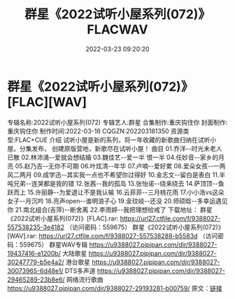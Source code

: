 ﻿---
title: 群星《2022试听小屋系列(072)》FLACWAV
date: 2022-03-23 09:20:20
categories: 新碟专辑、稀有等精品
tags: 华语中文
---
# 群星《2022试听小屋系列(072)》[FLAC][WAV]

专辑名称:2022试听小屋系列(072)
专辑艺人:群星
合集制作:重庆钩住你
封面制作:重庆钩住你
制作时间:2022-03-18
CQGZN:202203181350
资源类型:FLAC+CUE
介绍
试听小屋是新的系列，将一年收藏的新歌曲归纳在试听小屋。分集发布，
创建原版营地，新歌尽在试听小屋！
曲目
01.乔洋--时光未老人已散
02.林沛涌--爱就会想结婚
03.魏佳艺--爱一半 恨一半
04.任妙音--家乡的月亮
05.赵乃吉--无你不可期
06.叶炫清--年华
07.卢喃--爱好累
08.爱朵女孩--一两风二两月
09.成学迅--其实我一点也不希望你过得好
10.金志文--留白是表白
11.半吨兄弟--连哭都是我的错
12.张茜--我的孤岛
13.张怡诺--绕来绕去
14.萨顶顶--鱼跃而上
15.许丽静--为爱退让不是我认输
16.云菲菲--三月桃花雨
17.小小浩vs这朵女子--月沉吟
18.亮声open--谁明浪子心
19.金玟岐--还没
20.师硕晗--多幸运遇见你
21.南北组合(吉萍)--断舍离
22.李雨婷--我把理想给戒了
下载地址：
群星《2022试听小屋系列(072)》[FLAC].rar: https://url27.ctfile.com/f/9388027-557538235-3e4182
（访问密码：559675）
群星《2022试听小屋系列(072)》[WAV].rar: https://url27.ctfile.com/f/9388027-557538288-b5583d
（访问密码：559675）
群星WAV专辑
https://u9388027.pipipan.com/dir/9388027-19437416-e1200b/
大陆歌星
https://u9388027.pipipan.com/dir/9388027-30247779-b5e4a2/
港台歌星
https://u9388027.pipipan.com/dir/9388027-30073965-6d48e1/
DTS多声道
https://u9388027.pipipan.com/dir/9388027-29465289-23b8e6/
网络流行歌曲
https://u9388027.pipipan.com/dir/9388027-29193281-b00759/
原文：[链接](https://blog.sina.com.cn/s/blog_1647c7e7601030wc7.html)